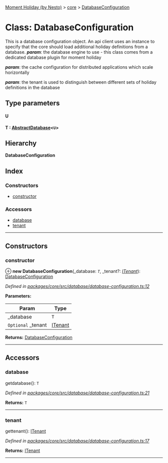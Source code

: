 [Moment Holiday (by Nesto)](../README.md) > [core](../modules/core.md) > [DatabaseConfiguration](../classes/core.databaseconfiguration.md)

# Class: DatabaseConfiguration

This is a database configuration object. An api client uses an instance to specify that the core should load additional holiday definitions from a database.
*__param__*: the database engine to use - this class comes from a dedicated database plugin for moment holiday

*__param__*: the cache configuration for distributed applications which scale horizontally

*__param__*: the tenant is used to distinguish between different sets of holiday definitions in the database

## Type parameters
#### U 
#### T :  [AbstractDatabase](core.abstractdatabase.md)<`U`>
## Hierarchy

**DatabaseConfiguration**

## Index

### Constructors

* [constructor](core.databaseconfiguration.md#constructor)

### Accessors

* [database](core.databaseconfiguration.md#database)
* [tenant](core.databaseconfiguration.md#tenant)

---

## Constructors

<a id="constructor"></a>

###  constructor

⊕ **new DatabaseConfiguration**(_database: *`T`*, _tenant?: *[ITenant](../interfaces/core.itenant.md)*): [DatabaseConfiguration](core.databaseconfiguration.md)

*Defined in [packages/core/src/database/database-configuration.ts:12](https://github.com/nesto-software/moment-holiday/blob/c39e49d/packages/core/src/database/database-configuration.ts#L12)*

**Parameters:**

| Param | Type |
| ------ | ------ |
| _database | `T` |
| `Optional` _tenant | [ITenant](../interfaces/core.itenant.md) |

**Returns:** [DatabaseConfiguration](core.databaseconfiguration.md)

___

## Accessors

<a id="database"></a>

###  database

getdatabase(): `T`

*Defined in [packages/core/src/database/database-configuration.ts:21](https://github.com/nesto-software/moment-holiday/blob/c39e49d/packages/core/src/database/database-configuration.ts#L21)*

**Returns:** `T`

___
<a id="tenant"></a>

###  tenant

gettenant(): [ITenant](../interfaces/core.itenant.md)

*Defined in [packages/core/src/database/database-configuration.ts:17](https://github.com/nesto-software/moment-holiday/blob/c39e49d/packages/core/src/database/database-configuration.ts#L17)*

**Returns:** [ITenant](../interfaces/core.itenant.md)

___

